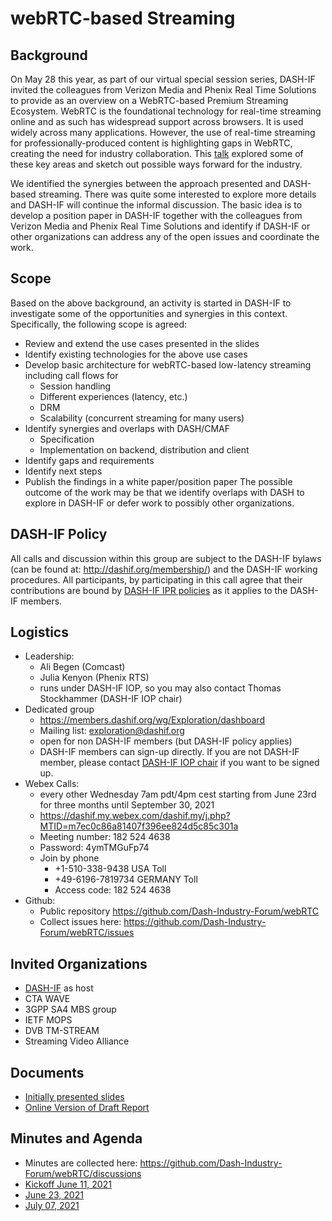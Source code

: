 # webRTC-based Streaming

## Background
On May 28 this year, as part of our virtual special session series, DASH-IF invited the colleagues from Verizon Media and Phenix Real Time Solutions to provide as an overview on a WebRTC-based Premium Streaming Ecosystem. WebRTC is the foundational technology for real-time streaming online and as such has widespread support across browsers. It is used widely across many applications. However, the use of real-time streaming for professionally-produced content is highlighting gaps in WebRTC, creating the need for industry collaboration. This [talk](https://dash-industry-forum.github.io/docs/FINAL-PUBLIC-WebRTC-based%20Premium%20Streaming%20Ecosystem.pdf) explored some of these key areas and sketch out possible ways forward for the industry.

We identified the synergies between the approach presented and DASH-based streaming. There was quite some interested to explore more details and DASH-IF will continue the informal discussion. The basic idea is to develop a position paper in DASH-IF together with the colleagues from Verizon Media and Phenix Real Time Solutions and identify if DASH-IF or other organizations can address any of the open issues and coordinate the work. 

## Scope
Based on the above background, an activity is started in DASH-IF to investigate some of the opportunities and synergies in this context. Specifically, the following scope is agreed:
- Review and extend the use cases presented in the slides
- Identify existing technologies for the above use cases
- Develop basic architecture for webRTC-based low-latency streaming including call flows for 
  - Session handling
  - Different experiences (latency, etc.)
  - DRM
  - Scalability (concurrent streaming for many users)
- Identify synergies and overlaps with DASH/CMAF
  - Specification
  - Implementation on backend, distribution and client  
- Identify gaps and requirements
- Identify next steps
- Publish the findings in a white paper/position paper
The possible outcome of the work may be that we identify overlaps with DASH to explore in DASH-IF or defer work to possibly other organizations.

## DASH-IF Policy
All calls and discussion within this group are subject to the DASH-IF bylaws (can be found at: http://dashif.org/membership/) and the DASH-IF working procedures. All participants, by participating in this call agree that  their contributions are bound by [DASH-IF IPR policies](https://dash-industry-forum.github.io/docs/DASH-IF-IPR-Policy-Appendix-B-11-06-2018.pdf) as it applies to the DASH-IF members. 


## Logistics
- Leadership:
  - Ali Begen (Comcast)
  - Julia Kenyon (Phenix RTS)
  - runs under DASH-IF IOP, so you may also contact Thomas Stockhammer (DASH-IF IOP chair) 
- Dedicated group
  - https://members.dashif.org/wg/Exploration/dashboard
  - Mailing list: exploration@dashif.org
  - open for non DASH-IF members (but DASH-IF policy applies)
  - DASH-IF members can sign-up directly. If you are not DASH-IF member, please contact [DASH-IF IOP chair](mailto:tsto@qti.qualcomm.com) if you want to be signed up. 
- Webex Calls: 
  - every other Wednesday 7am pdt/4pm cest starting from June 23rd for three months until September 30, 2021
  - https://dashif.my.webex.com/dashif.my/j.php?MTID=m7ec0c86a81407f396ee824d5c85c301a
  - Meeting number: 182 524 4638
  - Password: 4ymTMGuFp74
  - Join by phone
    - +1-510-338-9438 USA Toll
    - +49-6196-7819734 GERMANY Toll
    - Access code: 182 524 4638
- Github: 
  - Public repository https://github.com/Dash-Industry-Forum/webRTC
  - Collect issues here: https://github.com/Dash-Industry-Forum/webRTC/issues

## Invited Organizations
- [DASH-IF](http://www.dashif.org) as host
- CTA WAVE
- 3GPP SA4 MBS group
- IETF MOPS
- DVB TM-STREAM
- Streaming Video Alliance

## Documents
- [Initially presented slides](https://dash-industry-forum.github.io/docs/FINAL-PUBLIC-WebRTC-based%20Premium%20Streaming%20Ecosystem.pdf)
- [Online Version of Draft Report](https://docs.google.com/document/d/1vwtJCgE95d2bPthwfKlvGxPiElgqJQZf7rtz_g_ZgZw/edit?usp=sharing)

## Minutes and Agenda
- Minutes are collected here: https://github.com/Dash-Industry-Forum/webRTC/discussions
- [Kickoff June 11, 2021](https://github.com/Dash-Industry-Forum/webRTC/discussions/2)
- [June 23, 2021](https://github.com/Dash-Industry-Forum/webRTC/discussions/3)
- [July 07, 2021](https://github.com/Dash-Industry-Forum/webRTC/discussions/5)
